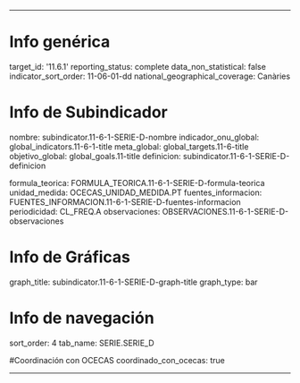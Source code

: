 ---

# Info genérica
target_id: '11.6.1'
reporting_status: complete
data_non_statistical: false
indicator_sort_order: 11-06-01-dd
national_geographical_coverage: Canàries

# Info de Subindicador
nombre: subindicator.11-6-1-SERIE-D-nombre
indicador_onu_global: global_indicators.11-6-1-title
meta_global: global_targets.11-6-title
objetivo_global: global_goals.11-title
definicion: subindicator.11-6-1-SERIE-D-definicion

formula_teorica: FORMULA_TEORICA.11-6-1-SERIE-D-formula-teorica
unidad_medida: OCECAS_UNIDAD_MEDIDA.PT
fuentes_informacion: FUENTES_INFORMACION.11-6-1-SERIE-D-fuentes-informacion
periodicidad: CL_FREQ.A
observaciones: OBSERVACIONES.11-6-1-SERIE-D-observaciones
# Info de Gráficas
graph_title: subindicator.11-6-1-SERIE-D-graph-title
graph_type: bar

# Info de navegación
sort_order: 4
tab_name: SERIE.SERIE_D

#Coordinación con OCECAS
coordinado_con_ocecas: true

---